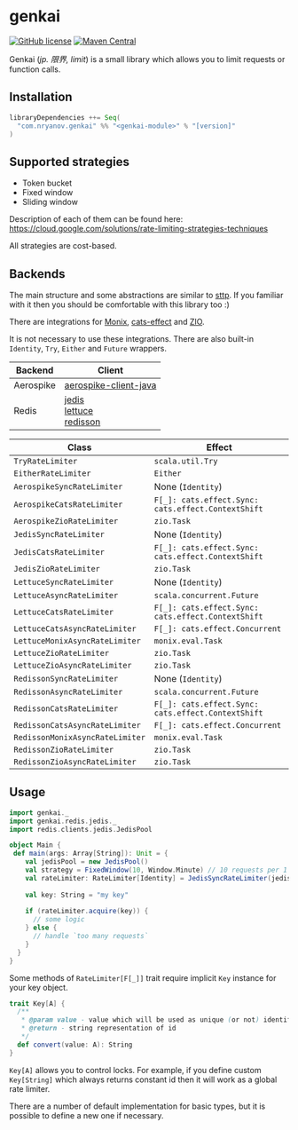 # genkai
[![GitHub license](https://img.shields.io/github/license/nryanov/genkai)](https://github.com/nryanov/genkai/blob/master/LICENSE.txt)
[![Maven Central](https://maven-badges.herokuapp.com/maven-central/com.nryanov.genkai/genkai-core_2.13/badge.svg)](https://maven-badges.herokuapp.com/maven-central/com.nryanov.genkai/genkai-core_2.13)

Genkai (*jp. 限界, limit*) is a small library which allows you to limit requests or function calls.

## Installation
```scala
libraryDependencies ++= Seq(
  "com.nryanov.genkai" %% "<genkai-module>" % "[version]"
)
```

## Supported strategies
- Token bucket
- Fixed window
- Sliding window

Description of each of them can be found here: https://cloud.google.com/solutions/rate-limiting-strategies-techniques

All strategies are cost-based.

## Backends
The main structure and some abstractions are similar to [sttp](https://github.com/softwaremill/sttp). If you familiar with it then you should be comfortable with this library too :) 

There are integrations for [Monix](https://monix.io), [cats-effect](https://github.com/typelevel/cats-effect) and [ZIO](https://github.com/zio/zio).

It is not necessary to use these integrations. There are also built-in `Identity`, `Try`, `Either` and `Future` wrappers.

Backend | Client | 
------------ | ------------- 
Aerospike | [aerospike-client-java](https://github.com/aerospike/aerospike-client-java) 
Redis | [jedis](https://github.com/redis/jedis) <br> [lettuce](https://github.com/lettuce-io/lettuce-core) <br> [redisson](https://github.com/redisson/redisson)

Class | Effect | 
------------ | ------------- 
`TryRateLimiter` | `scala.util.Try`
`EitherRateLimiter` | `Either` 
`AerospikeSyncRateLimiter` | None (`Identity`) 
`AerospikeCatsRateLimiter` | `F[_]: cats.effect.Sync: cats.effect.ContextShift` 
`AerospikeZioRateLimiter` | `zio.Task` 
`JedisSyncRateLimiter` | None (`Identity`)  
`JedisCatsRateLimiter` | `F[_]: cats.effect.Sync: cats.effect.ContextShift` 
`JedisZioRateLimiter` | `zio.Task` 
`LettuceSyncRateLimiter` | None (`Identity`)  
`LettuceAsyncRateLimiter` | `scala.concurrent.Future` 
`LettuceCatsRateLimiter` | `F[_]: cats.effect.Sync: cats.effect.ContextShift` 
`LettuceCatsAsyncRateLimiter` | `F[_]: cats.effect.Concurrent` 
`LettuceMonixAsyncRateLimiter` | `monix.eval.Task` 
`LettuceZioRateLimiter` | `zio.Task` 
`LettuceZioAsyncRateLimiter` | `zio.Task` 
`RedissonSyncRateLimiter` | None (`Identity`)  
`RedissonAsyncRateLimiter` | `scala.concurrent.Future` 
`RedissonCatsRateLimiter` | `F[_]: cats.effect.Sync: cats.effect.ContextShift` 
`RedissonCatsAsyncRateLimiter` | `F[_]: cats.effect.Concurrent` 
`RedissonMonixAsyncRateLimiter` | `monix.eval.Task` 
`RedissonZioRateLimiter` | `zio.Task` 
`RedissonZioAsyncRateLimiter` | `zio.Task`   

## Usage
```scala
import genkai._
import genkai.redis.jedis._
import redis.clients.jedis.JedisPool

object Main {
 def main(args: Array[String]): Unit = {
    val jedisPool = new JedisPool()
    val strategy = FixedWindow(10, Window.Minute) // 10 requests per 1 minute
    val rateLimiter: RateLimiter[Identity] = JedisSyncRateLimiter(jedisPool, strategy)
    
    val key: String = "my key"
    
    if (rateLimiter.acquire(key)) {
      // some logic
    } else {
      // handle `too many requests` 
    }
  }
}
```


Some methods of `RateLimiter[F[_]]` trait require implicit `Key` instance for your key object.
```scala
trait Key[A] {
  /**
   * @param value - value which will be used as unique (or not) identifier
   * @return - string representation of id
   */
  def convert(value: A): String
}
```

`Key[A]` allows you to control locks. For example, if you define custom `Key[String]` which always returns constant id
then it will work as a global rate limiter.   

There are a number of default implementation for basic types, but it is possible to define a new one if necessary.

